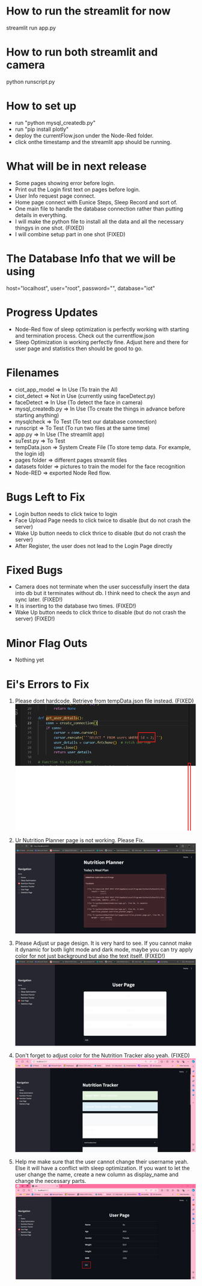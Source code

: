 # How to run the streamlit for now

streamlit run app.py

# How to run both streamlit and camera

python runscript.py

# How to set up

- run "python mysql_createdb.py"
- run "pip install plotly"
- deploy the currentFlow.json under the Node-Red folder.
- click onthe timestamp and the streamlit app should be running.

# What will be in next release

- Some pages showing error before login.
- Print out the Login first text on pages before login.
- User Info request page connect.
- Home page connect with Eunice Steps, Sleep Record and sort of.
- One main file to handle the database connection rather than putting details in everything.
- I will make the python file to install all the data and all the necessary thingys in one shot. (FIXED)
- I will combine setup part in one shot (FIXED)

# The Database Info that we will be using

host="localhost",
user="root",
password="",
database="iot"

# Progress Updates

- Node-Red flow of sleep optimization is perfectly working with starting and termination process. Check out the currentflow.json
- Sleep Optimization is working perfectly fine. Adjust here and there for user page and statistics then should be good to go.

# Filenames

- ciot_app_model => In Use (To train the AI)
- ciot_detect => Not in Use (currently using faceDetect.py)
- faceDetect => In Use (To detect the face in camera)
- mysql_createdb.py => In Use (To create the things in advance before starting anything)
- mysqlcheck => To Test (To test our database connection)
- runscript => To Test (To run two files at the same time)
- app.py => In Use (The streamlit app)
- suTest.py => To Test
- tempData.json => System Create File (To store temp data. For example, the login id)
- pages folder => different pages streamlit files
- datasets folder => pictures to train the model for the face recognition
- Node-RED => exported Node Red flow.

# Bugs Left to Fix

- Login button needs to click twice to login
- Face Upload Page needs to click twice to disable (but do not crash the server)
- Wake Up button needs to click thrice to disable (but do not crash the server)
- After Register, the user does not lead to the Login Page directly

# Fixed Bugs

- Camera does not terminate when the user successfully insert the data into db but it terminates without db. I think need to check the asyn and sync later. (FIXED!)
- It is inserting to the database two times. (FIXED!)
- Wake Up button needs to click thrice to disable (but do not crash the server) (FIXED!)

# Minor Flag Outs

- Nothing yet

# Ei's Errors to Fix

1. Please dont hardcode. Retrieve from tempData.json file instead. (FIXED)
   ![alt text](image.png)

2. Ur Nutrition Planner page is not working. Please Fix.
   ![alt text](image-1.png)

3. Please Adjust ur page design. It is very hard to see. If you cannot make it dynamic for both light mode and dark mode, maybe you can try apply color for not just background but also the text itself. (FIXED!)
   ![alt text](image-2.png)

4. Don't forget to adjust color for the Nutrition Tracker also yeah. (FIXED)
   ![alt text](image-3.png)

5. Help me make sure that the user cannot change their username yeah. Else it will have a conflict with sleep optimization. If you want to let the user change the name, create a new column as display_name and change the necessary parts.
   ![alt text](image-4.png)
